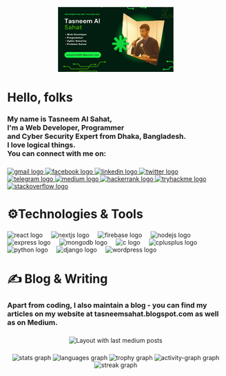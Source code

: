 <div align="center">
  <img height="150" src="https://raw.githubusercontent.com/t4sn33m-s4h4t/t4sn33m-s4h4t/refs/heads/main/bannerImg.jpg"  />
</div>

###

<h1 align="left">Hello, folks</h1>

###

<h3 align="left">My name is Tasneem Al Sahat,<br>I'm a Web Developer, Programmer <br> and Cyber Security Expert from Dhaka, Bangladesh. <br>I love logical things.<br>You can connect with me on:</h3>

###

<div align="left">
  <a href="mdsahat6397@gmail.com" target="_blank">
    <img src="https://img.shields.io/static/v1?message=Gmail&logo=gmail&label=&color=D14836&logoColor=white&labelColor=&style=flat" height="30" alt="gmail logo"  />
  </a>
  <a href="https://www.facebook.com/t4sn33m.s4h4t/" target="_blank">
    <img src="https://img.shields.io/static/v1?message=Facebook&logo=facebook&label=&color=1877F2&logoColor=white&labelColor=&style=flat" height="30" alt="facebook logo"  />
  </a>
  <a href="https://www.linkedin.com/in/tasneem-sahat/" target="_blank">
    <img src="https://img.shields.io/static/v1?message=LinkedIn&logo=linkedin&label=&color=0077B5&logoColor=white&labelColor=&style=flat" height="30" alt="linkedin logo"  />
  </a>
  <a href="https://x.com/TasneemSahat" target="_blank">
    <img src="https://img.shields.io/static/v1?message=Twitter&logo=twitter&label=&color=1DA1F2&logoColor=white&labelColor=&style=flat" height="30" alt="twitter logo"  />
  </a>
  <a href="https://t.me/t4sn33m_s4h4t" target="_blank">
    <img src="https://img.shields.io/static/v1?message=Telegram&logo=telegram&label=&color=2CA5E0&logoColor=white&labelColor=&style=flat" height="30" alt="telegram logo"  />
  </a>
  <a href="https://medium.com/@mdsahat6397" target="_blank">
    <img src="https://img.shields.io/static/v1?message=Medium&logo=medium&label=&color=12100E&logoColor=white&labelColor=&style=flat" height="30" alt="medium logo"  />
  </a>
  <a href="https://www.hackerrank.com/profile/mdsahat6397" target="_blank">
    <img src="https://img.shields.io/static/v1?message=HackerRank&logo=hackerrank&label=&color=2EC866&logoColor=white&labelColor=&style=flat" height="30" alt="hackerrank logo"  />
  </a>
  <a href="https://tryhackme.com/r/p/mdsahat6397" target="_blank">
    <img src="https://img.shields.io/static/v1?message=TryHackMe&logo=tryhackme&label=&color=88cc14&logoColor=white&labelColor=&style=flat" height="30" alt="tryhackme logo"  />
  </a>
  <a href="https://stackoverflow.com/users/15680800/tasneem-sahat" target="_blank">
    <img src="https://img.shields.io/static/v1?message=Stackoverflow&logo=stackoverflow&label=&color=FE7A16&logoColor=white&labelColor=&style=flat" height="30" alt="stackoverflow logo"  />
  </a>
</div>

###

<h1 align="left">⚙️Technologies & Tools</h1>

###

<div align="left">
  <img src="https://cdn.jsdelivr.net/gh/devicons/devicon/icons/react/react-original.svg" height="55" alt="react logo"  />
  <img width="12" />
  <img src="https://cdn.jsdelivr.net/gh/devicons/devicon/icons/nextjs/nextjs-original.svg" height="55" alt="nextjs logo"  />
  <img width="12" />
  <img src="https://cdn.jsdelivr.net/gh/devicons/devicon/icons/firebase/firebase-plain.svg" height="55" alt="firebase logo"  />
  <img width="12" />
  <img src="https://cdn.jsdelivr.net/gh/devicons/devicon/icons/nodejs/nodejs-original.svg" height="55" alt="nodejs logo"  />
  <img width="12" />
  <img src="https://cdn.jsdelivr.net/gh/devicons/devicon/icons/express/express-original.svg" height="55" alt="express logo"  />
  <img width="12" />
  <img src="https://cdn.jsdelivr.net/gh/devicons/devicon/icons/mongodb/mongodb-original.svg" height="55" alt="mongodb logo"  />
  <img width="12" />
  <img src="https://cdn.jsdelivr.net/gh/devicons/devicon/icons/c/c-original.svg" height="55" alt="c logo"  />
  <img width="12" />
  <img src="https://cdn.jsdelivr.net/gh/devicons/devicon/icons/cplusplus/cplusplus-original.svg" height="55" alt="cplusplus logo"  />
  <img width="12" />
  <img src="https://cdn.jsdelivr.net/gh/devicons/devicon/icons/python/python-original.svg" height="55" alt="python logo"  />
  <img width="12" />
  <img src="https://cdn.jsdelivr.net/gh/devicons/devicon/icons/django/django-plain.svg" height="55" alt="django logo"  />
  <img width="12" />
  <img src="https://cdn.jsdelivr.net/gh/devicons/devicon/icons/wordpress/wordpress-original.svg" height="55" alt="wordpress logo"  />
</div>

###

<h1 align="left">✍ Blog & Writing</h1>

###

<h3 align="left">Apart from coding, I also maintain a blog - you can find my articles on my website at tasneemsahat.blogspot.com as well as on Medium.</h3>

###

<div align="center">
  <img src="https://github-read-medium-git-main.pahlevikun.vercel.app/latest?limit=4&username=mdsahat6397&theme=moltack" alt="Layout with last medium posts"  />
</div>

###

<div align="center">
  <img src="https://github-readme-stats.vercel.app/api?username=t4sn33m-s4h4t&hide_title=false&hide_rank=false&show_icons=false&include_all_commits=true&count_private=true&disable_animations=false&theme=highcontrast&locale=en&hide_border=true&order=1" height="180" alt="stats graph"  />
  <img src="https://github-readme-stats.vercel.app/api/top-langs?username=t4sn33m-s4h4t&locale=en&hide_title=false&layout=compact&card_width=320&langs_count=6&theme=highcontrast&hide_border=true&order=2" height="180" alt="languages graph"  />
  <img src="https://github-profile-trophy.vercel.app?username=t4sn33m-s4h4t&theme=matrix&column=4&row=1&margin-w=8&margin-h=8&no-bg=false&no-frame=true&order=4" height="150" alt="trophy graph"  />
  <img src="https://github-readme-activity-graph.vercel.app/graph?username=t4sn33m-s4h4t&radius=16&theme=high-contrast&area=true&order=5&hide_border=true" height="200" alt="activity-graph graph"  />
  <img src="https://streak-stats.demolab.com?user=t4sn33m-s4h4t&locale=en&mode=weekly&theme=highcontrast&hide_border=true&border_radius=5&date_format=j%20M%5B%20Y%5D&order=3" height="200" alt="streak graph"  />
</div>

###
